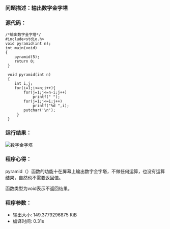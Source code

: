 
### 问题描述：输出数字金字塔
### 源代码：
	/*输出数字金字塔*/
	#include<stdio.h>
	void pyramid(int n);
	int main(void)
	{
		pyramid(5);
		return 0;
	 } 
	 
	 void pyramid(int n)
	 {
	 	int i,j;
	 	for(i=1;i<=n;i++){
	 		for(j=1;j<=n-i;j++)
	 			printf(" ");
	 		for(j=1;j<=i;j++)
	 			printf("%d ",i);
	 		putchar('\n');
		 }
	 }

### 运行结果：

![数字金字塔](https://upload-images.jianshu.io/upload_images/6770220-110975be975965b7.png?imageMogr2/auto-orient/strip%7CimageView2/2/w/1240)

### 程序心得：
pyramid（）函数的功能十在屏幕上输出数字金字塔，不做任何运算，也没有运算结果，自然也不需要返回值。

函数类型为void表示不返回结果。
### 程序参数：
- 输出大小: 149.3779296875 KiB
- 编译时间: 0.31s



